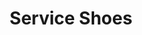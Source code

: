 ---
title: "Service Shoes"
url: /karachi/service-shoes-nawab-siddique-ali-khan-road/
shop: Schuhe
---